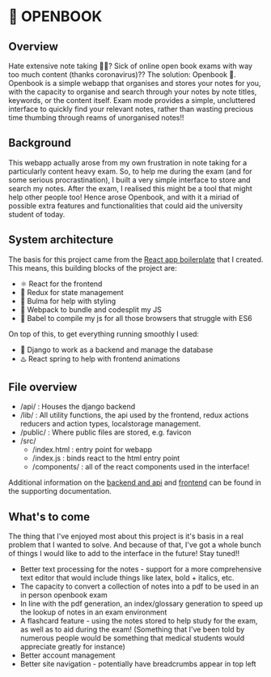 # 📖 OPENBOOK

## Overview
Hate extensive note taking 😤😤? Sick of online open book exams with way too much content (thanks coronavirus)?? The solution: Openbook 📖. Openbook is a simple webapp that organises and stores your notes for you, with the capacity to organise and search through your notes by note titles, keywords, or the content itself. Exam mode provides a simple, uncluttered interface to quickly find your relevant notes, rather than wasting precious time thumbing through reams of unorganised notes!!

## Background
This webapp actually arose from my own frustration in note taking for a particularly content heavy exam. So, to help me during the exam (and for some serious procrastination), I built a very simple interface to store and search my notes. After the exam, I realised this might be a tool that might help other people too! Hence arose Openbook, and with it a miriad of possible extra features and functionalities that could aid the university student of today.

## System architecture
The basis for this project came from the [React app boilerplate](https://github.com/zachjbrowning/react-app-boilerplate) that I created. This means, this building blocks of the project are:
  - ⚛️ React for the frontend
  - 🧰 Redux for state management
  - 💅 Bulma for help with styling
  - 🎒 Webpack to bundle and codesplit my JS
  - 🔏 Babel to compile my js for all those browsers that struggle with ES6

On top of this, to get everything running smoothly I used:
  - 🐍 Django to work as a backend and manage the database
  - ♨️ React spring to help with frontend animations


## File overview
 - /api/ : Houses the django backend
 - /lib/ : All utility functions, the api used by the frontend, redux actions reducers and action types, localstorage management.
 - /public/ : Where public files are stored, e.g. favicon
 - /src/ 
   - /index.html : entry point for webapp
   - /index.js : binds react to the html entry point
   - /components/ : all of the react components used in the interface!

Additional information on the [backend and api](Backend_API.md) and [frontend](Frontend.md) can be found in the supporting documentation.

## What's to come
The thing that I've enjoyed most about this project is it's basis in a real problem that I wanted to solve. And because of that, I've got a whole bunch of things I would like to add to the interface in the future! Stay tuned!!
 - Better text processing for the notes - support for a more comprehensive text editor that would include things like latex, bold + italics, etc.
 - The capacity to convert a collection of notes into a pdf to be used in an in person openbook exam
 - In line with the pdf generation, an index/glossary generation to speed up the lookup of notes in an exam environment
 - A flashcard feature - using the notes stored to help study for the exam, as well as to aid during the exam! (Something that I've been told by numerous people would be something that medical students would appreciate greatly for instance)
 - Better account management
 - Better site navigation - potentially have breadcrumbs appear in top left